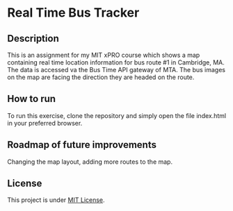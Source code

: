 # Real Time Bus Tracker

## Description
This is an assignment for my MIT xPRO course which shows a map containing real time location information for bus route #1 in Cambridge, MA. The data is accessed va the Bus Time API gateway of MTA. The bus images on the map are facing the direction they are headed on the route.

## How to run
To run this exercise, clone the repository and simply open the file index.html in your preferred browser.

## Roadmap of future improvements
Changing the map layout, adding more routes to the map.

## License
This project is under [MIT License](https://github.com/muksis/eye-exercise/blob/main/LICENSE).
